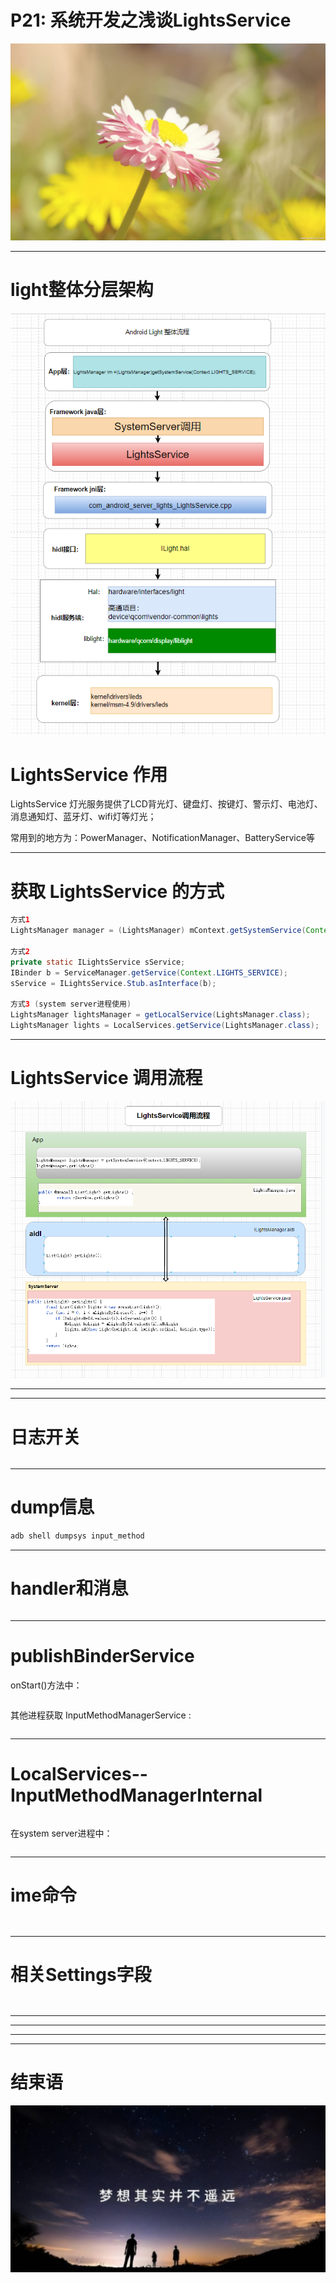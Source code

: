# P21: 系统开发之浅谈LightsService

<img src="../flower/flower_p22.png">



---

# light整体分层架构


![light_whole](light_whole.png)


# LightsService 作用

LightsService 灯光服务提供了LCD背光灯、键盘灯、按键灯、警示灯、电池灯、消息通知灯、蓝牙灯、wifi灯等灯光；

常用到的地方为：PowerManager、NotificationManager、BatteryService等


---

# 获取 LightsService 的方式

```java
方式1
LightsManager manager = (LightsManager) mContext.getSystemService(Context.LIGHTS_SERVICE);

方式2
private static ILightsService sService;
IBinder b = ServiceManager.getService(Context.LIGHTS_SERVICE);
sService = ILightsService.Stub.asInterface(b);

方式3 (system server进程使用)
LightsManager lightsManager = getLocalService(LightsManager.class);
LightsManager lights = LocalServices.getService(LightsManager.class);
```

---

# LightsService 调用流程

![LightsService_call](LightsService_call.png)


---




---

# 日志开关

```java

```


---

# dump信息

```java
adb shell dumpsys input_method
```


---

# handler和消息

```java

```


---

# publishBinderService

onStart()方法中：
```java

```

其他进程获取 InputMethodManagerService :
```java

```

---

# LocalServices--InputMethodManagerInternal


```java

```


在system server进程中：
```java

```

---

# ime命令

```java

```

```java

```

---


# 相关Settings字段


```java

```

```shell

```

---




---



---




---

# 结束语

<img src="../Images/end_001.png">

